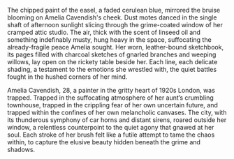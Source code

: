 The chipped paint of the easel, a faded cerulean blue, mirrored the bruise blooming on Amelia Cavendish's cheek.  Dust motes danced in the single shaft of afternoon sunlight slicing through the grime-coated window of her cramped attic studio.  The air, thick with the scent of linseed oil and something indefinably musty, hung heavy in the space, suffocating the already-fragile peace Amelia sought.  Her worn, leather-bound sketchbook, its pages filled with charcoal sketches of gnarled branches and weeping willows, lay open on the rickety table beside her.  Each line, each delicate shading, a testament to the emotions she wrestled with, the quiet battles fought in the hushed corners of her mind.

Amelia Cavendish, 28, a painter in the gritty heart of 1920s London, was trapped.  Trapped in the suffocating atmosphere of her aunt’s crumbling townhouse, trapped in the crippling fear of her own uncertain future, and trapped within the confines of her own melancholic canvases.  The city, with its thunderous symphony of car horns and distant sirens, roared outside her window, a relentless counterpoint to the quiet agony that gnawed at her soul. Each stroke of her brush felt like a futile attempt to tame the chaos within, to capture the elusive beauty hidden beneath the grime and shadows.

